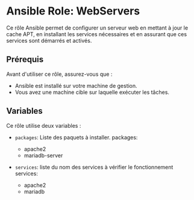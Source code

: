 # Ansible Role: WebServers

Ce rôle Ansible permet de configurer un serveur web en mettant à jour le cache APT, en installant les services nécessaires et en assurant que ces services sont démarrés et activés.

## Prérequis

Avant d'utiliser ce rôle, assurez-vous que :

- Ansible est installé sur votre machine de gestion.
- Vous avez une machine cible sur laquelle exécuter les tâches.

## Variables

Ce rôle utilise deux variables :

- `packages`: Liste des paquets à installer. 
  packages:
    - apache2
    - mariadb-server

- `services`: liste du nom des services à vérifier le fonctionnement
  services:
  - apache2
  - mariadb
